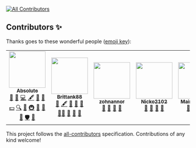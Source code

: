 <!-- ALL-CONTRIBUTORS-BADGE:START - Do not remove or modify this section -->
[![All Contributors](https://img.shields.io/badge/all_contributors-6-orange.svg?style=flat-square)](#contributors-)
<!-- ALL-CONTRIBUTORS-BADGE:END -->

## Contributors ✨

Thanks goes to these wonderful people ([emoji key](https://allcontributors.org/docs/en/emoji-key)):

<!-- ALL-CONTRIBUTORS-LIST:START - Do not remove or modify this section -->
<!-- prettier-ignore-start -->
<!-- markdownlint-disable -->
<table>
  <tr>
    <td align="center"><a href="https://absolllute.com/"><img src="https://avatars.githubusercontent.com/u/20018119?v=4?s=100" width="100px;" alt=""/><br /><sub><b>Absolute</b></sub></a><br /><a href="https://github.com/absoIute/Mega-Hack-Pro-Future/issues?q=author%3AabsoIute" title="Bug reports">🐛</a> <a href="#business-absoIute" title="Business development">💼</a> <a href="https://github.com/absoIute/Mega-Hack-Pro-Future/commits?author=absoIute" title="Code">💻</a> <a href="#content-absoIute" title="Content">🖋</a> <a href="https://github.com/absoIute/Mega-Hack-Pro-Future/commits?author=absoIute" title="Documentation">📖</a> <a href="#design-absoIute" title="Design">🎨</a> <a href="#financial-absoIute" title="Financial">💵</a> <a href="#fundingFinding-absoIute" title="Funding Finding">🔍</a> <a href="#ideas-absoIute" title="Ideas, Planning, & Feedback">🤔</a> <a href="#infra-absoIute" title="Infrastructure (Hosting, Build-Tools, etc)">🚇</a> <a href="#maintenance-absoIute" title="Maintenance">🚧</a> <a href="#projectManagement-absoIute" title="Project Management">📆</a> <a href="#question-absoIute" title="Answering Questions">💬</a> <a href="#security-absoIute" title="Security">🛡️</a> <a href="https://github.com/absoIute/Mega-Hack-Pro-Future/pulls?q=is%3Apr+reviewed-by%3AabsoIute" title="Reviewed Pull Requests">👀</a></td>
    <td align="center"><a href="https://github.com/Brittank88"><img src="https://avatars.githubusercontent.com/u/24266948?v=4?s=100" width="100px;" alt=""/><br /><sub><b>Brittank88</b></sub></a><br /><a href="https://github.com/absoIute/Mega-Hack-Pro-Future/issues?q=author%3ABrittank88" title="Bug reports">🐛</a> <a href="#content-Brittank88" title="Content">🖋</a> <a href="https://github.com/absoIute/Mega-Hack-Pro-Future/commits?author=Brittank88" title="Documentation">📖</a> <a href="#ideas-Brittank88" title="Ideas, Planning, & Feedback">🤔</a> <a href="#maintenance-Brittank88" title="Maintenance">🚧</a> <a href="#mentoring-Brittank88" title="Mentoring">🧑‍🏫</a> <a href="#projectManagement-Brittank88" title="Project Management">📆</a> <a href="#question-Brittank88" title="Answering Questions">💬</a> <a href="https://github.com/absoIute/Mega-Hack-Pro-Future/pulls?q=is%3Apr+reviewed-by%3ABrittank88" title="Reviewed Pull Requests">👀</a></td>
    <td align="center"><a href="https://github.com/zohnannor"><img src="https://avatars.githubusercontent.com/u/35764628?v=4?s=100" width="100px;" alt=""/><br /><sub><b>zohnannor</b></sub></a><br /><a href="https://github.com/absoIute/Mega-Hack-Pro-Future/issues?q=author%3Azohnannor" title="Bug reports">🐛</a> <a href="#ideas-zohnannor" title="Ideas, Planning, & Feedback">🤔</a> <a href="#maintenance-zohnannor" title="Maintenance">🚧</a> <a href="#question-zohnannor" title="Answering Questions">💬</a></td>
    <td align="center"><a href="https://github.com/Nicko2102"><img src="https://avatars.githubusercontent.com/u/83476899?v=4?s=100" width="100px;" alt=""/><br /><sub><b>Nicko2102</b></sub></a><br /><a href="https://github.com/absoIute/Mega-Hack-Pro-Future/issues?q=author%3ANicko2102" title="Bug reports">🐛</a> <a href="#ideas-Nicko2102" title="Ideas, Planning, & Feedback">🤔</a> <a href="#maintenance-Nicko2102" title="Maintenance">🚧</a> <a href="#question-Nicko2102" title="Answering Questions">💬</a></td>
    <td align="center"><a href="https://github.com/MainConMan"><img src="https://avatars.githubusercontent.com/u/95152593?v=4?s=100" width="100px;" alt=""/><br /><sub><b>MainConMan</b></sub></a><br /><a href="https://github.com/absoIute/Mega-Hack-Pro-Future/issues?q=author%3AMainConMan" title="Bug reports">🐛</a> <a href="#ideas-MainConMan" title="Ideas, Planning, & Feedback">🤔</a> <a href="#maintenance-MainConMan" title="Maintenance">🚧</a> <a href="#question-MainConMan" title="Answering Questions">💬</a></td>
    <td align="center"><a href="https://github.com/ImmensityHQ"><img src="https://avatars.githubusercontent.com/u/94080846?v=4?s=100" width="100px;" alt=""/><br /><sub><b>ImmensityHQ</b></sub></a><br /><a href="https://github.com/absoIute/Mega-Hack-Pro-Future/issues?q=author%3AImmensityHQ" title="Bug reports">🐛</a> <a href="#ideas-ImmensityHQ" title="Ideas, Planning, & Feedback">🤔</a> <a href="#maintenance-ImmensityHQ" title="Maintenance">🚧</a></td>
  </tr>
</table>

<!-- markdownlint-restore -->
<!-- prettier-ignore-end -->

<!-- ALL-CONTRIBUTORS-LIST:END -->

This project follows the [all-contributors](https://github.com/all-contributors/all-contributors) specification. Contributions of any kind welcome!

